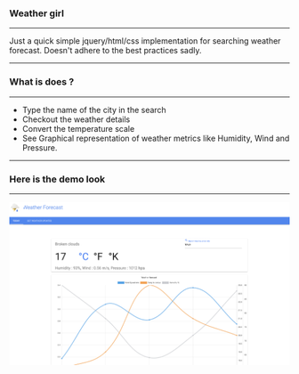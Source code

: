 ### Weather girl 

---

Just a quick simple jquery/html/css implementation for searching weather forecast. 
Doesn't adhere to the best practices sadly.

---

### What is does ? 

---

- Type the name of the city in the search
- Checkout the weather details
- Convert the temperature scale
- See Graphical representation of weather metrics like Humidity, Wind and Pressure.

---

### Here is the demo look

---

![image info](./static/images/demo.png)

